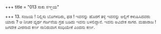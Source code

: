 +++
title = "013 ಸಾಕು ಸಞ್ಜಯ"

+++
13. ಸಂಜಯ ! ನಿಲ್ಲಿಸು ಬೊಗಳದಿರು, ಫಡ ! ಇವನನ್ನು ಹೊರಗೆ ತಳ್ಳಿ ಇವನನ್ನು ಅಲ್ಲಿಗೆ ಕಳುಹಿಸಿದವರು ಯಾರು ? ಆ ನೀಚರ ವ್ಯರ್ಥ ಗರ್ಜನೆಯ ಗ್ರಹ ಬಡಿದು ಇವನು ಬಳಲಿದ್ದಾನೆ. ಇವನು ಅವಿವೇಕ ಸಾಗರ. ಮಹಾರಾಜ ! ಜಗದೇಕ ವೀರನಾದ ಕರ್ಣ ನಾನಿರುವಾಗ ಸಂಧಿಯೇಕೆ ಎಂದನು ಕರ್ಣ.